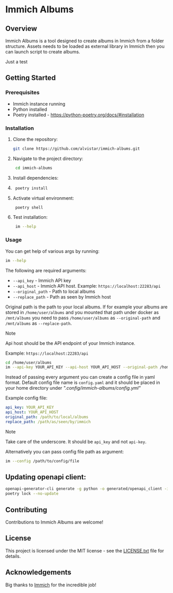 # Immich Albums

## Overview
Immich Albums is a tool designed to create albums in Immich from a folder structure. 
Assets needs to be loaded as external library in Immich then you can launch script to create albums.

Just a test

## Getting Started
### Prerequisites
- Immich instance running
- Python installed
- Poetry installed - https://python-poetry.org/docs/#installation

### Installation
1. Clone the repository:
   ```bash
   git clone https://github.com/alvistar/immich-albums.git
   ```
2. Navigate to the project directory:
   ```bash
    cd immich-albums
    ```
3. Install dependencies:
4. ```bash
    poetry install
    ```
5. Activate virtual environment:
   ```bash
    poetry shell
    ```
6. Test installation:
   ```bash
    im --help
    ```
### Usage
You can get help of various args by running:
```bash
im --help
```
The following are required arguments:
- `--api_key` - Immich API key
- `--api_host` - Immich API host. Example: `https://localhost:22283/api`
- `--original_path` - Path to local albums
- `--replace_path` - Path as seen by Immich host

Original path is the path to your local albums. 
If for example your albums are stored in `/home/user/albums` and you mounted that path under docker as `/mnt/albums` 
you need to pass `/home/user/albums` as `--original-path` and `/mnt/albums` as `--replace-path`.

> [!NOTE]
> Api host should be the API endpoint of your Immich instance. 
>
> Example: `https://localhost:22283/api`

```bash
cd /home/user/albums
im --api-key YOUR_API_KEY --api-host YOUR_API_HOST --original-path /home/user/albums --replace-path /mnt/albums .
```

Instead of passing every argument you can create a config file in yaml format.
Default config file name is `config.yaml` and it should be placed in your home directory under *".config/immich-albums/config.yml"*

Example config file:
```yaml
api_key: YOUR_API_KEY
api_host: YOUR_API_HOST
original_path: /path/to/local/albums
replace_path: /path/as/seen/by/immich
```

> [!NOTE]
> Take care of the underscore. It should be `api_key` and not `api-key`.
>


Alternatively you can pass config file path as argument:
```bash
im --config /path/to/config/file
```

## Updating openapi client:

```bash
openapi-generator-cli generate -g python -o generated/openapi_client -i immich-openapi-specs.json -p packageVersion=1.105.1
poetry lock --no-update
```

## Contributing
Contributions to Immich Albums are welcome! 

## License
This project is licensed under the MIT license - see the [LICENSE.txt](LICENSE.txt) file for details.

## Acknowledgements
Big thanks to [Immich](https://github.com/immich-app/immich) for the incredible job!
